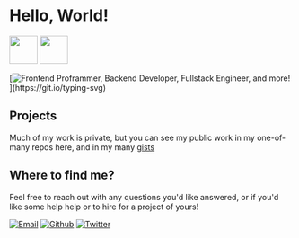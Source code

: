 # Hello, World!

<img src="https://camo.githubusercontent.com/e8e7b06ecf583bc040eb60e44eb5b8e0ecc5421320a92929ce21522dbc34c891/68747470733a2f2f6d656469612e67697068792e636f6d2f6d656469612f6876524a434c467a6361737252346961377a2f67697068792e676966" height="50px"> <img src="https://media4.giphy.com/media/dlh7c1N7NqrH1ns4Yf/giphy.gif" height="50px">

[![Frontend Proframmer, Backend Developer, Fullstack Engineer, and more!](https://readme-typing-svg.herokuapp.com/?lines=Frontend+Programmer;Backend+Developer;Fullstack+Engineer;Polyglot;...and+more!)](https://git.io/typing-svg)

## Projects

[gists]: https://gist.github.com/RascalTwo/

Much of my work is private, but you can see my public work in my one-of-many repos here, and in my many [gists][gists]

## Where to find me?

Feel free to reach out with any questions you'd like answered, or if you'd like some help help or to hire for a project of yours!

[![Email](https://img.shields.io/badge/Email-c14438?style=for-the-badge&logo=Gmail&logoColor=white)](mailto:therealrascaltwo@gmail.com)
[![Github](https://img.shields.io/badge/-Github-181717?style=for-the-badge&logo=Github&logoColor=white)](https://github.com/RascalTwo)
[![Twitter](https://img.shields.io/badge/-Twitter-1DA1F2?style=for-the-badge&logo=twitter&logoColor=white)](https://twitter.com/RealRascalTwo)
